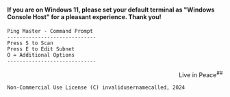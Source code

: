 #### If you are on Windows 11, please set your default terminal as "Windows Console Host" for a pleasant experience. Thank you!

```
Ping Master - Command Prompt 
-----------------------------
Press S to Scan
Press E to Edit Subnet
O = Additional Options
-----------------------------
```
<p align=right>Live in Peace<sup>##</sup></p>

`Non-Commercial Use License
(C) invalidusernamecalled, 2024`

